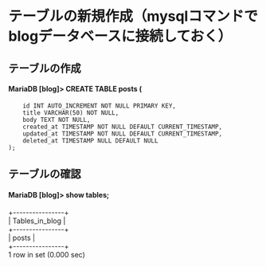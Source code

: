 # テーブルの新規作成（mysqlコマンドでblogデータベースに接続しておく）

## テーブルの作成

#### MariaDB [blog]> CREATE TABLE posts (
        id INT AUTO_INCREMENT NOT NULL PRIMARY KEY,
        title VARCHAR(50) NOT NULL,  
        body TEXT NOT NULL,  
        created_at TIMESTAMP NOT NULL DEFAULT CURRENT_TIMESTAMP,  
        updated_at TIMESTAMP NOT NULL DEFAULT CURRENT_TIMESTAMP,  
        deleted_at TIMESTAMP NULL DEFAULT NULL  
    );

## テーブルの確認

#### MariaDB [blog]> show tables;
+----------------+  
| Tables_in_blog |  
+----------------+  
| posts          |  
+----------------+  
1 row in set (0.000 sec)